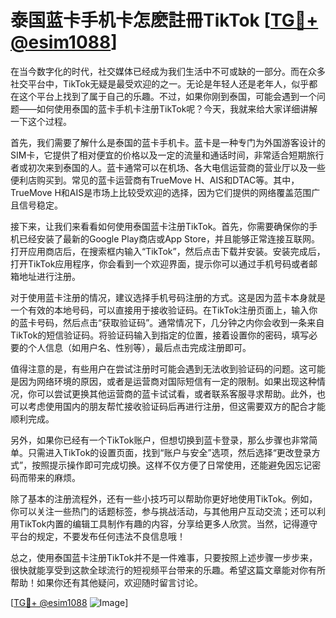 # 泰国蓝卡手机卡怎麽註冊TikTok [[TG💪+ @esim1088](https://t.me/s/esim1088)]

在当今数字化的时代，社交媒体已经成为我们生活中不可或缺的一部分。而在众多社交平台中，TikTok无疑是最受欢迎的之一。无论是年轻人还是老年人，似乎都在这个平台上找到了属于自己的乐趣。不过，如果你刚到泰国，可能会遇到一个问题——如何使用泰国的蓝卡手机卡注册TikTok呢？今天，我就来给大家详细讲解一下这个过程。

首先，我们需要了解什么是泰国的蓝卡手机卡。蓝卡是一种专门为外国游客设计的SIM卡，它提供了相对便宜的价格以及一定的流量和通话时间，非常适合短期旅行者或初次来到泰国的人。蓝卡通常可以在机场、各大电信运营商的营业厅以及一些便利店购买到。常见的蓝卡运营商有TrueMove H、AIS和DTAC等。其中，TrueMove H和AIS是市场上比较受欢迎的选择，因为它们提供的网络覆盖范围广且信号稳定。

接下来，让我们来看看如何使用泰国蓝卡注册TikTok。首先，你需要确保你的手机已经安装了最新的Google Play商店或App Store，并且能够正常连接互联网。打开应用商店后，在搜索框内输入“TikTok”，然后点击下载并安装。安装完成后，打开TikTok应用程序，你会看到一个欢迎界面，提示你可以通过手机号码或者邮箱地址进行注册。

对于使用蓝卡注册的情况，建议选择手机号码注册的方式。这是因为蓝卡本身就是一个有效的本地号码，可以直接用于接收验证码。在TikTok注册页面上，输入你的蓝卡号码，然后点击“获取验证码”。通常情况下，几分钟之内你会收到一条来自TikTok的短信验证码。将验证码输入到指定的位置，接着设置你的密码，填写必要的个人信息（如用户名、性别等），最后点击完成注册即可。

值得注意的是，有些用户在尝试注册时可能会遇到无法收到验证码的问题。这可能是因为网络环境的原因，或者是运营商对国际短信有一定的限制。如果出现这种情况，你可以尝试更换其他运营商的蓝卡试试看，或者联系客服寻求帮助。此外，也可以考虑使用国内的朋友帮忙接收验证码后再进行注册，但这需要双方的配合才能顺利完成。

另外，如果你已经有一个TikTok账户，但想切换到蓝卡登录，那么步骤也非常简单。只需进入TikTok的设置页面，找到“账户与安全”选项，然后选择“更改登录方式”，按照提示操作即可完成切换。这样不仅方便了日常使用，还能避免因忘记密码而带来的麻烦。

除了基本的注册流程外，还有一些小技巧可以帮助你更好地使用TikTok。例如，你可以关注一些热门的话题标签，参与挑战活动，与其他用户互动交流；还可以利用TikTok内置的编辑工具制作有趣的内容，分享给更多人欣赏。当然，记得遵守平台的规定，不要发布任何违法不良信息哦！

总之，使用泰国蓝卡注册TikTok并不是一件难事，只要按照上述步骤一步步来，很快就能享受到这款全球流行的短视频平台带来的乐趣。希望这篇文章能对你有所帮助！如果你还有其他疑问，欢迎随时留言讨论。

[[TG💪+ @esim1088](https://t.me/s/esim1088) ![Image](https://i.postimg.cc/4NQfJmqS/Snipaste-2025-05-13-00-14-12.png)]